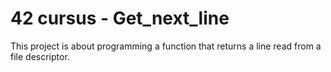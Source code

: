 # 42 cursus - Get_next_line
This project is about programming a function that returns a line read from a file descriptor.
